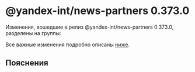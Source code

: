 # @yandex-int/news-partners 0.373.0

<!-- ЧЕЛОВЕЧЕСКОЕ ВСТУПЛЕНИЕ -->

Изменения, вошедшие в релиз @yandex-int/news-partners 0.373.0, разделены на группы:

Все важные изменения подробно описаны [ниже](#Пояснения).

## Пояснения


